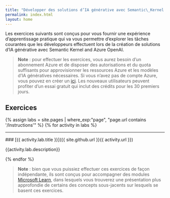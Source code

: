 ```yaml
---
title: "Développer des solutions d’IA générative avec Semantic\_Kernel et Azure\_OpenAI"
permalink: index.html
layout: home
---
```


Les exercices suivants sont conçus pour vous fournir une expérience d’apprentissage pratique qui va vous permettre d’explorer les tâches courantes que les développeurs effectuent lors de la création de solutions d’IA générative avec Semantic Kernel and Azure OpenAI.

> **Note** : pour effectuer les exercices, vous aurez besoin d’un abonnement Azure et de disposer des autorisations et du quota suffisants pour approvisionner les ressources Azure et les modèles d’IA génératives nécessaires. Si vous n’avez pas de compte Azure, vous pouvez en créer un [ici](https://azure.microsoft.com/free). Les nouveaux utilisateurs peuvent profiter d’un essai gratuit qui inclut des crédits pour les 30 premiers jours.

## Exercices

{% assign labs = site.pages | where_exp:"page", "page.url contains '/Instructions'" %} {% for activity in labs  %}
<hr>
### [{{ activity.lab.title }}]({{ site.github.url }}{{ activity.url }})

{{activity.lab.description}}

{% endfor %}

> **Note** : bien que vous puissiez effectuer ces exercices de façon indépendante, ils sont conçus pour accompagner des modules [Microsoft Learn](https://learn.microsoft.com/training/paths/develop-ai-agents-azure-open-ai-semantic-kernel-sdk/), dans lesquels vous trouverez une présentation plus approfondie de certains des concepts sous-jacents sur lesquels se basent ces exercices.


